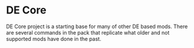 # DE Core
DE Core project is a starting base for many of other DE based mods.  There are several commands in the pack that replicate what older and not supported mods have done in the past.
